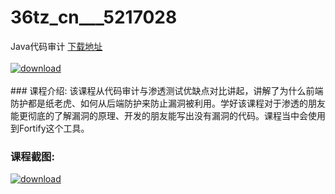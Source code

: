 # 36tz_cn___5217028
Java代码审计
[下载地址](http://www.36tz.cn/article/5217028 "下载地址")
<br/></br>[![download](http://36tz.cn/muke_img/2020_12_2-76.png "下载地址")](http://www.36tz.cn/article/5217028 "下载地址")
<br/></br>### 课程介绍:
该课程从代码审计与渗透测试优缺点对比讲起，讲解了为什么前端防护都是纸老虎、如何从后端防护来防止漏洞被利用。学好该课程对于渗透的朋友能更彻底的了解漏洞的原理、开发的朋友能写出没有漏洞的代码。课程当中会使用到Fortify这个工具。

### 课程截图:
[![download](http://36tz.cn/muke_img/2020_12_1-85.png "下载地址")](http://www.36tz.cn/article/5217028 "下载地址")
